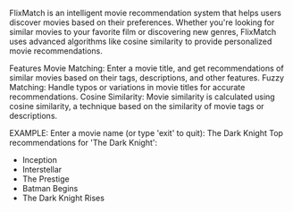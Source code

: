FlixMatch is an intelligent movie recommendation system that helps users discover movies based on their preferences. Whether you're looking for similar movies to your favorite film or discovering new genres, FlixMatch uses advanced algorithms like cosine similarity to provide personalized movie recommendations.

Features
Movie Matching: Enter a movie title, and get recommendations of similar movies based on their tags, descriptions, and other features.
Fuzzy Matching: Handle typos or variations in movie titles for accurate recommendations.
Cosine Similarity: Movie similarity is calculated using cosine similarity, a technique based on the similarity of movie tags or descriptions.



EXAMPLE:
Enter a movie name (or type 'exit' to quit): The Dark Knight
Top recommendations for 'The Dark Knight':
- Inception
- Interstellar
- The Prestige
- Batman Begins
- The Dark Knight Rises
